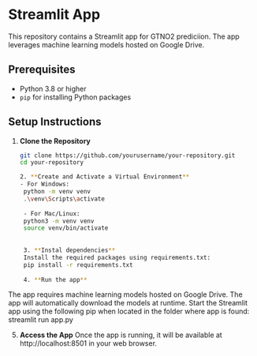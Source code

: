 # Streamlit App

This repository contains a Streamlit app for GTNO2 prediciion. The app leverages machine learning models hosted on Google Drive.

## Prerequisites

- Python 3.8 or higher
- `pip` for installing Python packages

## Setup Instructions

1. **Clone the Repository**

   ```bash
   git clone https://github.com/yourusername/your-repository.git
   cd your-repository
   
   2. **Create and Activate a Virtual Environment**
   - For Windows:
   	python -m venv venv
	.\venv\Scripts\activate
	
	- For Mac/Linux:
	python3 -m venv venv
    source venv/bin/activate
    
    
    3. **Instal dependencies**
    Install the required packages using requirements.txt:
    pip install -r requirements.txt
    
    4. **Run the app**
The app requires machine learning models hosted on Google Drive. The app will automatically download the models at runtime. Start the Streamlit app using the following pip when located in the folder where app is found:
streamlit run app.py

5. **Access the App**
Once the app is running, it will be available at http://localhost:8501 in your web browser.
